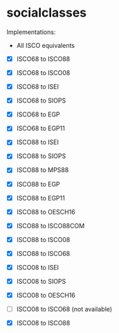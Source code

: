 # socialclasses

Implementations:

* All ISCO equivalents

- [X] ISCO68 to ISCO88
- [X] ISCO68 to ISCO08
- [X] ISCO68 to ISEI
- [X] ISCO68 to SIOPS
- [X] ISCO68 to EGP
- [X] ISCO68 to EGP11

- [X] ISCO88 to ISEI
- [X] ISCO88 to SIOPS
- [X] ISCO88 to MPS88
- [X] ISCO88 to EGP
- [X] ISCO88 to EGP11
- [X] ISCO88 to OESCH16
- [X] ISCO88 to ISCO88COM
- [X] ISCO88 to ISCO08
- [X] ISCO88 to ISCO68

- [X] ISCO08 to ISEI
- [X] ISCO08 to SIOPS
- [X] ISCO08 to OESCH16
- [ ] ISCO08 to ISCO68 (not available)
- [X] ISCO08 to ISCO88

